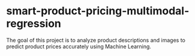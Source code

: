# smart-product-pricing-multimodal-regression
The goal of this project is to analyze product descriptions and images to predict product prices accurately using Machine Learning.
